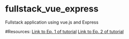 # fullstack_vue_express
Fullstack application using vue.js and Express

#Resources: 
[Link to Ep. 1 of tutorial](https://www.youtube.com/watch?v=j55fHUJqtyw)
[Link to Ep. 2 of tutorial](https://www.youtube.com/watch?v=X-JZ-QPApUs)
